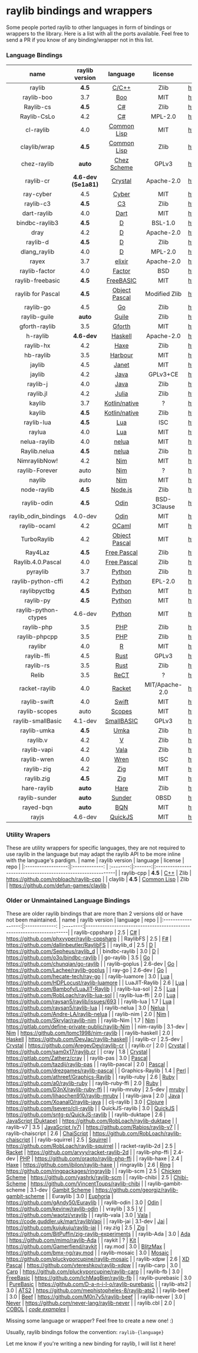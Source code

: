 # raylib bindings and wrappers

Some people ported raylib to other languages in form of bindings or wrappers to the library. Here is a list with all the ports available. Feel free to send a PR if you know of any binding/wrapper not in this list.

### Language Bindings

|  name              | raylib version  | language  | license    | repo                                                      |
|:------------------:|:---------------:|:---------:|:----------:|-----------------------------------------------------------|
| raylib             | **4.5** | [C/C++](https://en.wikipedia.org/wiki/C_(programming_language))    | Zlib | https://github.com/raysan5/raylib          |
| raylib-boo         | 3.7     | [Boo](http://boo-language.github.io/)| MIT | https://github.com/Rabios/raylib-boo          |
| Raylib-cs          | **4.5** | [C#](https://en.wikipedia.org/wiki/C_Sharp_(programming_language)) | Zlib | https://github.com/ChrisDill/Raylib-cs     |
| Raylib-CsLo        | 4.2     | [C#](https://en.wikipedia.org/wiki/C_Sharp_(programming_language)) | MPL-2.0 | https://github.com/NotNotTech/Raylib-CsLo  |
| cl-raylib          | 4.0     | [Common Lisp](https://common-lisp.net/)   | MIT | https://github.com/longlene/cl-raylib     |
| claylib/wrap       | **4.5**     | [Common Lisp](https://common-lisp.net/)   | Zlib | https://github.com/defun-games/claylib |
| chez-raylib        | **auto** | [Chez Scheme](https://cisco.github.io/ChezScheme/) | GPLv3 | https://github.com/Yunoinsky/chez-raylib |
| raylib-cr          | **4.6-dev (5e1a81)** | [Crystal](https://crystal-lang.org/)    | Apache-2.0 | https://github.com/sol-vin/raylib-cr |
| ray-cyber          | 4.5     | [Cyber](https://cyberscript.dev)  | MIT | https://github.com/fubark/ray-cyber |
| raylib-c3          | **4.5** | [C3](https://c3-lang.org/)           | Zlib | https://github.com/Its-Kenta/Raylib-C3 |
| dart-raylib        | 4.0     | [Dart](https://dart.dev/)               | MIT | https://gitlab.com/wolfenrain/dart-raylib   |
| bindbc-raylib3     | **4.5**     | [D](https://dlang.org/)              | BSL-1.0 | https://github.com/o3o/bindbc-raylib3     |
| dray               | 4.2     | [D](https://dlang.org/)              | Apache-2.0 | https://github.com/redthing1/dray          |
| raylib-d           | **4.5** | [D](https://dlang.org/)              | Zlib | https://github.com/schveiguy/raylib-d        |
| dlang_raylib       | 4.0     | [D](https://dlang.org)                  | MPL-2.0 |https://github.com/rc-05/dlang_raylib          |
| rayex              | 3.7     | [elixir](https://elixir-lang.org/)      | Apache-2.0 | https://github.com/shiryel/rayex     |
| raylib-factor      | 4.0     | [Factor](https://factorcode.org/)        | BSD  | https://github.com/factor/factor/blob/master/extra/raylib/raylib.factor   |
| raylib-freebasic   | **4.5** | [FreeBASIC](https://www.freebasic.net/) | MIT | https://github.com/WIITD/raylib-freebasic     |
| raylib for Pascal  | **4.5** | [Object Pascal](https://en.wikipedia.org/wiki/Object_Pascal) | Modified Zlib | https://github.com/tinyBigGAMES/raylib |
| raylib-go          | 4.5     | [Go](https://golang.org/)            | Zlib | https://github.com/gen2brain/raylib-go       |
| raylib-guile       | **auto** | [Guile](https://www.gnu.org/software/guile/) | Zlib | https://github.com/petelliott/raylib-guile |
| gforth-raylib      | 3.5     | [Gforth](https://gforth.org/)            | MIT  | https://github.com/ArnautDaniel/gforth-raylib   |
| h-raylib           | **4.6-dev** | [Haskell](https://haskell.org/)          | Apache-2.0 | https://github.com/Anut-py/h-raylib       |
| raylib-hx          | 4.2     | [Haxe](https://haxe.org/)                | Zlib | https://github.com/foreignsasquatch/raylib-hx    |
| hb-raylib          | 3.5     | [Harbour](https://harbour.github.io)                 | MIT | https://github.com/MarcosLeonardoMendezGerencir/hb-raylib |
| jaylib             | 4.5     | [Janet](https://janet-lang.org/)     | MIT  | https://github.com/janet-lang/jaylib      |
| jaylib             | 4.2     | [Java](https://en.wikipedia.org/wiki/Java_(programming_language)) | GPLv3+CE | https://github.com/electronstudio/jaylib/  |
| raylib-j           | 4.0     | [Java](https://en.wikipedia.org/wiki/Java_(programming_language)) | Zlib | https://github.com/CreedVI/Raylib-J |
| raylib.jl          | 4.2     | [Julia](https://julialang.org/)      | Zlib | https://github.com/irishgreencitrus/raylib.jl |
| kaylib             | 3.7     | [Kotlin/native](https://kotlinlang.org) | ? | https://github.com/electronstudio/kaylib      |
| kaylib             | **4.5**| [Kotlin/native](https://kotlinlang.org) | Zlib | https://codeberg.org/Soutaisei/Kaylib   |
| raylib-lua         | **4.5**     | [Lua](http://www.lua.org/)           | ISC | https://github.com/TSnake41/raylib-lua        |
| raylua             | 4.0     | [Lua](http://www.lua.org/)           | MIT | https://github.com/Rabios/raylua              |
| nelua-raylib       | 4.0     | [nelua](https://nelua.io/)           | MIT | https://github.com/AKDev21/nelua-raylib       |
| Raylib.nelua       | **4.5** | [nelua](https://nelua.io/)           | Zlib | https://github.com/Its-Kenta/Raylib-Nelua     |
| NimraylibNow!      | 4.2     | [Nim](https://nim-lang.org/)         | MIT | https://github.com/greenfork/nimraylib_now    |
| raylib-Forever     | auto    | [Nim](https://nim-lang.org/)         | ? | https://github.com/Guevara-chan/Raylib-Forever  |
| naylib             | auto    | [Nim](https://nim-lang.org/)         | MIT | https://github.com/planetis-m/naylib          |
| node-raylib        | **4.5** | [Node.js](https://nodejs.org/en/)    | Zlib     | https://github.com/RobLoach/node-raylib         |
| raylib-odin        | **4.5** | [Odin](https://odin-lang.org/)       | BSD-3Clause | https://github.com/odin-lang/Odin/tree/master/vendor/raylib  |
| raylib_odin_bindings | 4.0-dev | [Odin](https://odin-lang.org/)     | MIT | https://github.com/Deathbat2190/raylib_odin_bindings |
| raylib-ocaml       | 4.2     | [OCaml](https://ocaml.org/)          | MIT | https://github.com/tjammer/raylib-ocaml        |
| TurboRaylib        | 4.2     | [Object Pascal](https://en.wikipedia.org/wiki/Object_Pascal) | MIT | https://github.com/turborium/TurboRaylib |
| Ray4Laz            | **4.5** | [Free Pascal](https://en.wikipedia.org/wiki/Free_Pascal)| Zlib |  https://github.com/GuvaCode/Ray4Laz |
| Raylib.4.0.Pascal  | 4.0     | [Free Pascal](https://en.wikipedia.org/wiki/Free_Pascal)| Zlib |  https://github.com/sysrpl/Raylib.4.0.Pascal |
| pyraylib           | 3.7     | [Python](https://www.python.org/)    | Zlib    | https://github.com/Ho011/pyraylib         |
| raylib-python-cffi | 4.2 | [Python](https://www.python.org/)    | EPL-2.0 | https://github.com/electronstudio/raylib-python-cffi |
| raylibpyctbg     | **4.5** | [Python](https://www.python.org/)          | MIT | https://github.com/overdev/raylibpyctbg                |
| raylib-py          | **4.5** | [Python](https://www.python.org/)          | MIT | https://github.com/overdev/raylib-py       |
| raylib-python-ctypes | 4.6-dev | [Python](https://www.python.org/)    | MIT | https://github.com/sDos280/raylib-python-ctypes |
| raylib-php         | 3.5     | [PHP](https://en.wikipedia.org/wiki/PHP) | Zlib | https://github.com/joseph-montanez/raylib-php   |
| raylib-phpcpp      | 3.5     | [PHP](https://en.wikipedia.org/wiki/PHP) | Zlib | https://github.com/oraoto/raylib-phpcpp         |
| raylibr            | 4.0     | [R](https://www.r-project.org)       | MIT | https://github.com/jeroenjanssens/raylibr         |
| raylib-ffi          | 4.5     | [Rust](https://www.rust-lang.org/)   | GPLv3 | https://github.com/ewpratten/raylib-ffi        |
| raylib-rs          | 3.5     | [Rust](https://www.rust-lang.org/)   | Zlib | https://github.com/deltaphc/raylib-rs        |
| Relib              | 3.5     | [ReCT](https://github.com/RedCubeDev-ByteSpace/ReCT) | ?   | https://github.com/RedCubeDev-ByteSpace/Relib |
| racket-raylib      | 4.0     | [Racket](https://racket-lang.org/) | MIT/Apache-2.0 | https://github.com/eutro/racket-raylib |
| raylib-swift       | 4.0     | [Swift](https://swift.org/)          | MIT | https://github.com/STREGAsGate/Raylib          |
| raylib-scopes      | auto    | [Scopes](http://scopes.rocks)          | MIT | https://github.com/salotz/raylib-scopes   |
| raylib-smallBasic  | 4.1-dev | [SmallBASIC](https://github.com/smallbasic/SmallBASIC) | GPLv3 | https://github.com/smallbasic/smallbasic.plugins/tree/master/raylib |
| raylib-umka        | **4.5** | [Umka](https://github.com/vtereshkov/umka-lang) | Zlib | https://github.com/robloach/raylib-umka |
| raylib.v           | 4.2     | [V](https://vlang.io/)               | Zlib     | https://github.com/irishgreencitrus/raylib.v |
| raylib-vapi        | 4.2     | [Vala](https://vala.dev/)            | Zlib     | https://github.com/lxmcf/raylib-vapi         |
| raylib-wren        | 4.0     | [Wren](http://wren.io/)              | ISC | https://github.com/TSnake41/raylib-wren              |
| raylib-zig         | 4.2     | [Zig](https://ziglang.org/)               | MIT | https://github.com/Not-Nik/raylib-zig     |
| raylib.zig         | **4.5** | [Zig](https://ziglang.org/)               | MIT | https://github.com/ryupold/raylib.zig |
| hare-raylib        | **auto** | [Hare](https://harelang.org/)        | Zlib | https://git.sr.ht/~evantj/hare-raylib       |
| raylib-sunder      | **auto** | [Sunder](https://github.com/ashn-dot-dev/sunder) | 0BSD | https://github.com/ashn-dot-dev/raylib-sunder |
| rayed-bqn          | **auto** | [BQN](https://mlochbaum.github.io/BQN/) | MIT | https://github.com/Brian-ED/rayed-bqn | 
| rayjs              | 4.6-dev | [QuickJS](https://bellard.org/quickjs/)    | MIT | https://github.com/mode777/rayjs    |

### Utility Wrapers
These are utility wrappers for specific languages, they are not required to use raylib in the language but may adapt the raylib API to be more inline with the language's pardigm.
|  name              | raylib version | language  | license | repo                                                         |
|:------------------:|:-------------: | :--------:|:-------:|:-------------------------------------------------------------|
| raylib-cpp         | **4.5** | [C++](https://en.wikipedia.org/wiki/C%2B%2B)  | Zlib | https://github.com/robloach/raylib-cpp  |
| claylib            | **4.5** | [Common Lisp](https://common-lisp.net/) | Zlib | https://github.com/defun-games/claylib |

### Older or Unmaintained Language Bindings
These are older raylib bindings that are more than 2 versions old or have not been maintained.
|  name              | raylib version | language  | repo                                                                 |
|:------------------:|:-------------: | :--------:|----------------------------------------------------------------------|
| raylib-cppsharp    | 2.5 | [C#](https://en.wikipedia.org/wiki/C_Sharp_(programming_language))       | https://github.com/phxvyper/raylib-cppsharp |
| RaylibFS           | 2.5 | [F#](https://fsharp.org/)             | https://github.com/dallinbeutler/RaylibFS     |
| raylib_d           | 2.5 | [D](https://dlang.org/)               | https://github.com/Sepheus/raylib_d     |
| bindbc-raylib      | 3.0 | [D](https://dlang.org/)               | https://github.com/o3o/bindbc-raylib   |
| go-raylib          | 3.5 | [Go](https://golang.org/)             | https://github.com/chunqian/go-raylib  |
| raylib-goplus      | 2.6-dev | [Go](https://golang.org/)         | https://github.com/Lachee/raylib-goplus         |
| ray-go             | 2.6-dev | [Go](https://golang.org/)         | https://github.com/hecate-tech/ray-go     |
| raylib-luamore     | 3.0 | [Lua](http://www.lua.org/)            | https://github.com/HDPLocust/raylib-luamore    |
| LuaJIT-Raylib      | 2.6 | [Lua](http://www.lua.org/)            | https://github.com/Bambofy/LuaJIT-Raylib    |
| raylib-lua-sol     | 2.5 | [Lua](http://www.lua.org/)            | https://github.com/RobLoach/raylib-lua-sol     |
| raylib-lua-ffi     | 2.0 | [Lua](http://www.lua.org/)            | https://github.com/raysan5/raylib/issues/693    |
| raylib-lua         | 1.7 | [Lua](http://www.lua.org/)            | https://github.com/raysan5/raylib-lua       |
| raylib-nelua       | 3.0 | [Nelua](https://nelua.io/)            | https://github.com/Andre-LA/raylib-nelua     |
| raylib-nim         | 2.0 | [Nim](https://nim-lang.org/)          | https://github.com/Skrylar/raylib-nim                  |
| raylib-Nim         | 1.7 | [Nim](https://nim-lang.org/)          | https://gitlab.com/define-private-public/raylib-Nim     |
| nim-raylib         | 3.1-dev | [Nim](https://nim-lang.org/)      | https://github.com/tomc1998/nim-raylib            |
| raylib-haskell     | 2.0 | [Haskell](https://www.haskell.org/)   | https://github.com/DevJac/raylib-haskell |
| raylib-cr          | 2.5-dev | [Crystal](https://crystal-lang.org/)   | https://github.com/AregevDev/raylib-cr      |
| raylib.cr          | 2.0 | [Crystal](https://crystal-lang.org/)  | https://github.com/sam0x17/raylib.cr     |
| cray               | 1.8 | [Crystal](https://crystal-lang.org/)  | https://gitlab.com/Zatherz/cray           |
| raylib-pas         | 3.0 | [Pascal](https://en.wikipedia.org/wiki/Pascal_(programming_language))         | https://github.com/tazdij/raylib-pas      |
| raylib-pascal      | 2.0 | [Pascal](https://en.wikipedia.org/wiki/Pascal_(programming_language))         | https://github.com/drezgames/raylib-pascal    |
| Graphics-Raylib    | 1.4 | [Perl](https://www.perl.org/)         | https://github.com/athreef/Graphics-Raylib      |
| raylib-ruby        | 2.6 | [Ruby](https://www.ruby-lang.org/en/) | https://github.com/a0/raylib-ruby        |
| raylib-ruby-ffi    | 2.0 | [Ruby](https://www.ruby-lang.org/en/) | https://github.com/D3nX/raylib-ruby-ffi      |
| raylib-mruby       | 2.5-dev | [mruby](https://github.com/mruby/mruby)  | https://github.com/lihaochen910/raylib-mruby    |
| raylib-java        | 2.0 | [Java](https://en.wikipedia.org/wiki/Java_(programming_language))           | https://github.com/XoanaIO/raylib-java   |
| clj-raylib         | 3.0 | [Clojure](https://clojure.org/)            | https://github.com/lsevero/clj-raylib       |
| QuickJS-raylib     | 3.0 | [QuickJS](https://bellard.org/quickjs/)    | https://github.com/sntg-p/QuickJS-raylib    |
| raylib-duktape     | 2.6 | [JavaScript (Duktape)](https://en.wikipedia.org/wiki/JavaScript) | https://github.com/RobLoach/raylib-duktape |
| raylib-v7          | 3.5 | [JavaScript (v7)](https://en.wikipedia.org/wiki/JavaScript)      | https://github.com/Rabios/raylib-v7        |
| raylib-chaiscript  | 2.6 | [ChaiScript](http://chaiscript.com/)       | https://github.com/RobLoach/raylib-chaiscript        |
| raylib-squirrel    | 2.5 | [Squirrel](http://www.squirrel-lang.org/)     | https://github.com/RobLoach/raylib-squirrel    |
| racket-raylib-2d   | 2.5 | [Racket](https://racket-lang.org/)         | https://github.com/arvyy/racket-raylib-2d           |
| raylib-php-ffi     | 2.4-dev | [PHP](https://en.wikipedia.org/wiki/PHP)      | https://github.com/oraoto/raylib-php-ffi      |
| raylib-haxe        | 2.4 | [Haxe](https://haxe.org/)                  | https://github.com/ibilon/raylib-haxe           |
| ringraylib         | 2.6 | [Ring](http://ring-lang.sourceforge.net/)  | https://github.com/ringpackages/ringraylib     |
| raylib-scm         | 2.5 | [Chicken Scheme](https://www.call-cc.org/) | https://github.com/yashrk/raylib-scm     |
| raylib-chibi       | 2.5 | [Chibi-Scheme](https://github.com/ashinn/chibi-scheme)   | https://github.com/VincentToups/raylib-chibi  |
| raylib-gambit-scheme | 3.1-dev | [Gambit Scheme](https://github.com/gambit/gambit)   | https://github.com/georgjz/raylib-gambit-scheme  |
| Euraylib           | 3.0 | [Euphoria](https://openeuphoria.org/)      | https://github.com/gAndy50/Euraylib          |
| raylib-odin        | 3.0 | [Odin](https://odin-lang.org/)             | https://github.com/kevinw/raylib-odin     |
| vraylib            | 3.5 | [V](https://vlang.io/)                     | https://github.com/waotzi/vraylib      |
| raylib-vala        | 3.0 | [Vala](https://wiki.gnome.org/Projects/Vala) | https://code.guddler.uk/mart/raylibVapi |
| raylib-jai         | 3.1-dev | [Jai](https://github.com/BSVino/JaiPrimer/blob/master/JaiPrimer.md)  | https://github.com/kujukuju/raylib-jai   |
| ray.zig            | 2.5 | [Zig](https://ziglang.org/)                | https://github.com/BitPuffin/zig-raylib-experiments |
| raylib-Ada         | 3.0 | [Ada](https://www.adacore.com/about-ada)   | https://github.com/mimo/raylib-Ada        |
| raykit             | ?   | [Kit](https://www.kitlang.org/)            | https://github.com/Gamerfiend/raykit      |
| ray.mod            | 3.0 | [BlitzMax](https://blitzmax.org/)          | https://github.com/bmx-ng/ray.mod         |
| raylib-mosaic      | 3.0 | [Mosaic](https://github.com/sal55/langs/tree/master/Mosaic)     | https://github.com/pluckyporcupine/raylib-mosaic   |
| raylib-xdpw        | 2.6 | [XD Pascal](https://github.com/vtereshkov/xdpw)     | https://github.com/vtereshkov/raylib-xdpw   |
| raylib-carp        | 3.0 | [Carp](https://github.com/carp-lang/Carp)           | https://github.com/pluckyporcupine/raylib-carp   |
| raylib-fb          | 3.0 | [FreeBasic](https://www.freebasic.net/)    | https://github.com/IchMagBier/raylib-fb  |
| raylib-purebasic   | 3.0 | [PureBasic](https://www.purebasic.com/)    | https://github.com/D-a-n-i-l-o/raylib-purebasic   |
| raylib-ats2        | 3.0 | [ATS2](http://www.ats-lang.org/)           | https://github.com/mephistopheles-8/raylib-ats2      |
| raylib-beef        | 3.0 | [Beef](https://www.beeflang.org/)          | https://github.com/M0n7y5/raylib-beef    |
| raylib-never       | 3.0 | [Never](https://github.com/never-lang/never) | https://github.com/never-lang/raylib-never |
| raylib.cbl         | 2.0 | [COBOL](https://en.wikipedia.org/wiki/COBOL) | *[code examples](https://github.com/Martinfx/Cobol/tree/master/OpenCobol/Games/raylib)* |


Missing some language or wrapper? Feel free to create a new one! :)

Usually, raylib bindings follow the convention: `raylib-{language}`

Let me know if you're writing a new binding for raylib, I will list it here!
